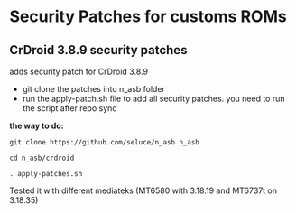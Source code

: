 Security Patches for customs ROMs
===========
CrDroid 3.8.9 security patches 
------------------

adds security patch for CrDroid 3.8.9

- git clone the patches into n_asb folder
- run the apply-patch.sh file to add all security patches. you need to run the script after repo sync 

**the way to do:**
```
git clone https://github.com/seluce/n_asb n_asb

cd n_asb/crdroid

. apply-patches.sh
```

Tested it with different mediateks (MT6580 with 3.18.19 and MT6737t on 3.18.35)